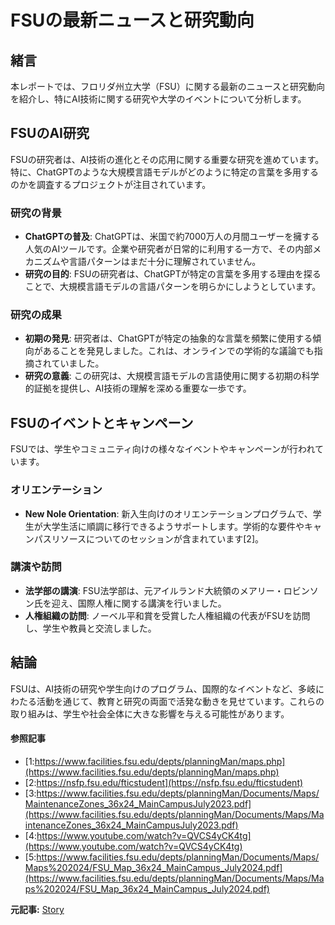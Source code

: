 # FSUの最新ニュースと研究動向

## 緒言

本レポートでは、フロリダ州立大学（FSU）に関する最新のニュースと研究動向を紹介し、特にAI技術に関する研究や大学のイベントについて分析します。

## FSUのAI研究

FSUの研究者は、AI技術の進化とその応用に関する重要な研究を進めています。特に、ChatGPTのような大規模言語モデルがどのように特定の言葉を多用するのかを調査するプロジェクトが注目されています。

### 研究の背景

- **ChatGPTの普及**: ChatGPTは、米国で約7000万人の月間ユーザーを擁する人気のAIツールです。企業や研究者が日常的に利用する一方で、その内部メカニズムや言語パターンはまだ十分に理解されていません。
- **研究の目的**: FSUの研究者は、ChatGPTが特定の言葉を多用する理由を探ることで、大規模言語モデルの言語パターンを明らかにしようとしています。

### 研究の成果

- **初期の発見**: 研究者は、ChatGPTが特定の抽象的な言葉を頻繁に使用する傾向があることを発見しました。これは、オンラインでの学術的な議論でも指摘されていました。
- **研究の意義**: この研究は、大規模言語モデルの言語使用に関する初期の科学的証拠を提供し、AI技術の理解を深める重要な一歩です。

## FSUのイベントとキャンペーン

FSUでは、学生やコミュニティ向けの様々なイベントやキャンペーンが行われています。

### オリエンテーション

- **New Nole Orientation**: 新入生向けのオリエンテーションプログラムで、学生が大学生活に順調に移行できるようサポートします。学術的な要件やキャンパスリソースについてのセッションが含まれています[2]。

### 講演や訪問

- **法学部の講演**: FSU法学部は、元アイルランド大統領のメアリー・ロビンソン氏を迎え、国際人権に関する講演を行いました。
- **人権組織の訪問**: ノーベル平和賞を受賞した人権組織の代表がFSUを訪問し、学生や教員と交流しました。

## 結論

FSUは、AI技術の研究や学生向けのプログラム、国際的なイベントなど、多岐にわたる活動を通じて、教育と研究の両面で活発な動きを見せています。これらの取り組みは、学生や社会全体に大きな影響を与える可能性があります。

#### 参照記事
- [1:https://www.facilities.fsu.edu/depts/planningMan/maps.php](https://www.facilities.fsu.edu/depts/planningMan/maps.php)
- [2:https://nsfp.fsu.edu/fticstudent](https://nsfp.fsu.edu/fticstudent)
- [3:https://www.facilities.fsu.edu/depts/planningMan/Documents/Maps/MaintenanceZones_36x24_MainCampusJuly2023.pdf](https://www.facilities.fsu.edu/depts/planningMan/Documents/Maps/MaintenanceZones_36x24_MainCampusJuly2023.pdf)
- [4:https://www.youtube.com/watch?v=QVCS4yCK4tg](https://www.youtube.com/watch?v=QVCS4yCK4tg)
- [5:https://www.facilities.fsu.edu/depts/planningMan/Documents/Maps/Maps%202024/FSU_Map_36x24_MainCampus_July2024.pdf](https://www.facilities.fsu.edu/depts/planningMan/Documents/Maps/Maps%202024/FSU_Map_36x24_MainCampus_July2024.pdf)


**元記事:** [Story](https://m.fsu.edu/default/news/detail?feed=UcomNewsFeed&id=7339d03e-260a-526f-ba44-a5ff25116949)